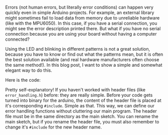 Errors (not human errors, but literally error conditions) can happen very quickly even in simple Arduino projects.
For example, an external library might sometimes fail to load data from memory due to unreliable hardware (like with the MPU6050).
In this case, if you have a serial connection, you might see the error description printed there. But what if you have no serial connection because you are using your board without having a computer connected?

Using the LED and blinking in different patterns is not a great solution, because you have to know or find out what the patterns mean, but it is often the best solution available (and real hardware manufacturers often choose the same method!).
In this blog post, I want to show a simple and somewhat elegant way to do this.

Here is the code:
<script src="https://gist.github.com/medium-endian/49d58525be9ff7738d6a8dc281649642.js"></script>

Pretty self-explanatory! If you haven't worked with header files (like ``error_handling.h``) before: they are really simple. Before your code gets turned into binary for the arduino, the content of the header file is placed at it's corresponding 
``#include``. Simple as that. This way, we can define our error handling functions without cluttering our main program. The header file must be in the same directory as the main sketch. You can rename the main sketch, but if you rename the header file, you must also remember to change it's ``#include`` for the new header name.

